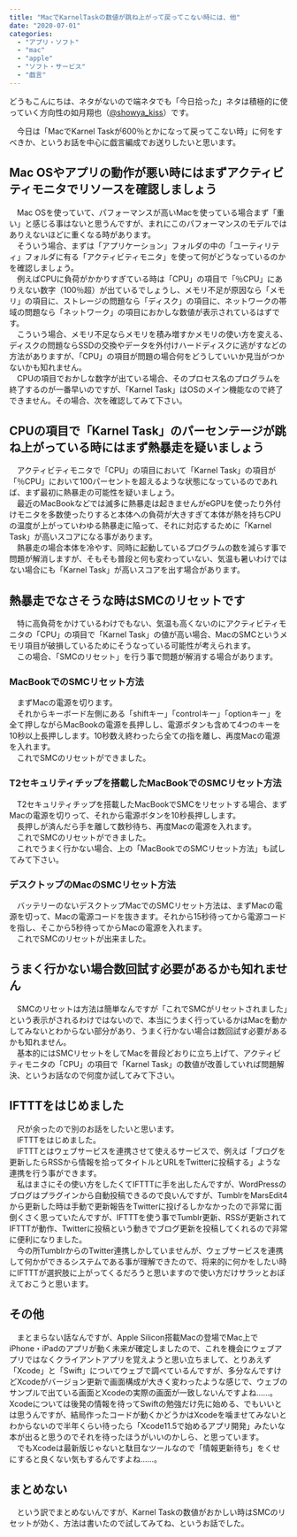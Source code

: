 ```yaml
---
title: "MacでKarnelTaskの数値が跳ね上がって戻ってこない時には、他"
date: "2020-07-01"
categories: 
  - "アプリ・ソフト"
  - "mac"
  - "apple"
  - "ソフト・サービス"
  - "戯言"
---
```


どうもこんにちは、ネタがないので端ネタでも「今日拾った」ネタは積極的に使っていく方向性の如月翔也（[@showya\_kiss](http://twitter.com/showya_kiss)）です。  
  
　今日は「MacでKarnel Taskが600％とかになって戻ってこない時」に何をすべきか、というお話を中心に戯言編成でお送りしたいと思います。  

## Mac OSやアプリの動作が悪い時にはまずアクティビティモニタでリソースを確認しましょう

　Mac OSを使っていて、パフォーマンスが高いMacを使っている場合まず「重い」と感じる事はないと思うんですが、まれにこのパフォーマンスのモデルではありえないほどに重くなる時があります。  
　そういう場合、まずは「アプリケーション」フォルダの中の「ユーティリティ」フォルダに有る「アクティビティモニタ」を使って何がどうなっているのかを確認しましょう。  
　例えばCPUに負荷がかかりすぎている時は「CPU」の項目で「％CPU」にありえない数字（100％超）が出ているでしょうし、メモリ不足が原因なら「メモリ」の項目に、ストレージの問題なら「ディスク」の項目に、ネットワークの帯域の問題なら「ネットワーク」の項目におかしな数値が表示されているはずです。  
　こういう場合、メモリ不足ならメモリを積み増すかメモリの使い方を変える、ディスクの問題ならSSDの交換やデータを外付けハードディスクに逃がすなどの方法がありますが、「CPU」の項目が問題の場合何をどうしていいか見当がつかないかも知れません。  
　CPUの項目でおかしな数字が出ている場合、そのプロセス名のプログラムを終了するのが一番早いのですが、「Karnel Task」はOSのメイン機能なので終了できません。その場合、次を確認してみて下さい。  

## CPUの項目で「Karnel Task」のパーセンテージが跳ね上がっている時にはまず熱暴走を疑いましょう

　アクティビティモニタで「CPU」の項目において「Karnel Task」の項目が「％CPU」において100パーセントを超えるような状態になっているのであれば、まず最初に熱暴走の可能性を疑いましょう。  
　最近のMacBookなどでは滅多に熱暴走は起きませんがeGPUを使ったり外付けモニタを多数使ったりすると本体への負荷が大きすぎて本体が熱を持ちCPUの温度が上がっていわゆる熱暴走に陥って、それに対応するために「Karnel Task」が高いスコアになる事があります。  
　熱暴走の場合本体を冷やす、同時に起動しているプログラムの数を減らす事で問題が解消しますが、そもそも普段と何も変わっていない、気温も暑いわけではない場合にも「Karnel Task」が高いスコアを出す場合があります。  

## 熱暴走でなさそうな時はSMCのリセットです

　特に高負荷をかけているわけでもない、気温も高くないのにアクティビティモニタの「CPU」の項目で「Karnel Task」の値が高い場合、MacのSMCというメモリ項目が破損しているためにそうなっている可能性が考えられます。  
　この場合、「SMCのリセット」を行う事で問題が解消する場合があります。  

### MacBookでのSMCリセット方法

　まずMacの電源を切ります。  
　それからキーボード左側にある「shiftキー」「controlキー」「optionキー」を全て押しながらMacBookの電源を長押しし、電源ボタンも含めて4つのキーを10秒以上長押しします。10秒数え終わったら全ての指を離し、再度Macの電源を入れます。  
　これでSMCのリセットができました。  

### T2セキュリティチップを搭載したMacBookでのSMCリセット方法

　T2セキュリティチップを搭載したMacBookでSMCをリセットする場合、まずMacの電源を切りって、それから電源ボタンを10秒長押しします。  
　長押しが済んだら手を離して数秒待ち、再度Macの電源を入れます。  
　これでSMCのリセットができました。  
　これでうまく行かない場合、上の「MacBookでのSMCリセット方法」も試してみて下さい。  

### デスクトップのMacのSMCリセット方法

　バッテリーのないデスクトップMacでのSMCリセット方法は、まずMacの電源を切って、Macの電源コードを抜きます。それから15秒待ってから電源コードを指し、そこから5秒待ってからMacの電源を入れます。  
　これでSMCのリセットが出来ました。  

## うまく行かない場合数回試す必要があるかも知れません

　SMCのリセットは方法は簡単なんですが「これでSMCがリセットされました」という表示がされるわけではないので、本当にうまく行っているかはMacを動かしてみないとわからない部分があり、うまく行かない場合は数回試す必要があるかも知れません。  
　基本的にはSMCリセットをしてMacを普段どおりに立ち上げて、アクティビティモニタの「CPU」の項目で「Karnel Task」の数値が改善していれば問題解決、というお話なので何度か試してみて下さい。  

## IFTTTをはじめました

　尺が余ったので別のお話をしたいと思います。  
　IFTTTをはじめました。  
　IFTTTとはウェブサービスを連携させて使えるサービスで、例えば「ブログを更新したらRSSから情報を拾ってタイトルとURLをTwitterに投稿する」ような連携を行う事ができます。  
　私はまさにその使い方をしたくてIFTTTに手を出したんですが、WordPressのブログはプラグインから自動投稿できるので良いんですが、TumblrをMarsEdit4から更新した時は手動で更新報告をTwitterに投げるしかなかったので非常に面倒くさく思っていたんですが、IFTTTを使う事でTumblr更新、RSSが更新されてIFTTTが動作、Twitterに投稿という動きでブログ更新を投稿してくれるので非常に便利になりました。  
　今の所TumblrからのTwitter連携しかしていませんが、ウェブサービスを連携して何かができるシステムである事が理解できたので、将来的に何かをしたい時にIFTTTが選択肢に上がってくるだろうと思いますので使い方だけサラッとおぼえておこうと思います。  

## その他

　まとまらない話なんですが、Apple Silicon搭載Macの登場でMac上でiPhone・iPadのアプリが動く未来が確定しましたので、これを機会にウェブアプリではなくクライアントアプリを覚えようと思い立ちまして、とりあえず「Xcode」と「Swift」についてウェブで調べているんですが、多分なんですけどXcodeがバージョン更新で画面構成が大きく変わったような感じで、ウェブのサンプルで出ている画面とXcodeの実際の画面が一致しないんですよね……。Xcodeについては後発の情報を待ってSwiftの勉強だけ先に始める、でもいいとは思うんですが、結局作ったコードが動くかどうかはXcodeを噛ませてみないとわからないので半年くらい待ったら「Xcode11.5で始めるアプリ開発」みたいな本が出ると思うのでそれを待ったほうがいいのかしら、と思っています。  
　でもXcodeは最新版じゃないと駄目なツールなので「情報更新待ち」をくせにすると良くない気もするんですよね……。  

## まとめない

　という訳でまとめないんですが、Karnel Taskの数値がおかしい時はSMCのリセットが効く、方法は書いたので試してみてね、というお話でした。
